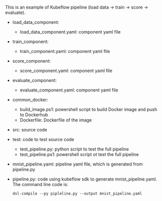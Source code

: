 This is an example of Kubeflow pipeline (load data -> train -> score -> evaluate).

* load_data_component:
  * load_data_component.yaml: component yaml file
  
* train_component:
  * train_component.yaml: component yaml file

* score_component:
  * score_component.yaml: component yaml file
  
* evaluate_component:
  * evaluate_component.yaml: component yaml file

* common_docker:
  * build_image.ps1: powershell script to build Docker image and push to Dockerhub
  * Dockerfile: Dockerfile of the image
  
* src: source code 

* test: code to test source code
  * test_pipeline.py: python script to test the full pipeline
  * test_pipeline.ps1: powershell script ot test the full pipeline

* mnist_pipeline.yaml: pipeline yaml file, which is generated from pipeline.py

* pipeline.py: code using kubeflow sdk to generate mnist_pipeline.yaml. The command line code is:

  `dsl-compile --py pipleline.py --output mnist_pipeline.yaml`



